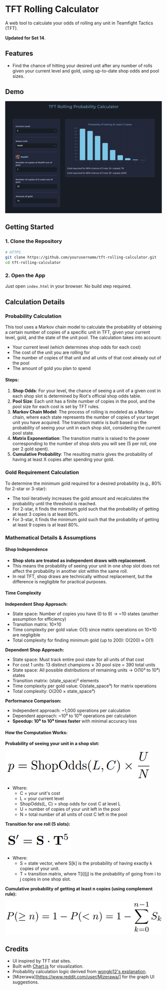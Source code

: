 # TFT Rolling Calculator

A web tool to calculate your odds of rolling any unit in Teamfight Tactics (TFT).

**Updated for Set 14**.

## Features
- Find the chance of hitting your desired unit after any number of rolls given your current level and gold, using up-to-date shop odds and pool sizes.

## Demo
![Screenshot](screenshot.png)

## Getting Started

### 1. Clone the Repository
```bash
# HTTPS
git clone https://github.com/yourusername/tft-rolling-calculator.git
cd tft-rolling-calculator
```

### 2. Open the App
Just open `index.html` in your browser. No build step required.


## Calculation Details

### Probability Calculation
This tool uses a Markov chain model to calculate the probability of obtaining a certain number of copies of a specific unit in TFT, given your current level, gold, and the state of the unit pool. The calculation takes into account:
- Your current level (which determines shop odds for each cost)
- The cost of the unit you are rolling for
- The number of copies of that unit and all units of that cost already out of the pool
- The amount of gold you plan to spend

#### Steps:
1. **Shop Odds**: For your level, the chance of seeing a unit of a given cost in each shop slot is determined by Riot's official shop odds table.
2. **Pool Size**: Each unit has a finite number of copies in the pool, and the pool size for each cost is set by TFT rules.
3. **Markov Chain Model**: The process of rolling is modeled as a Markov chain, where each state represents the number of copies of your target unit you have acquired. The transition matrix is built based on the probability of seeing your unit in each shop slot, considering the current pool state.
4. **Matrix Exponentiation**: The transition matrix is raised to the power corresponding to the number of shop slots you will see (5 per roll, one per 2 gold spent).
5. **Cumulative Probability**: The resulting matrix gives the probability of having at least X copies after spending your gold.

### Gold Requirement Calculation
To determine the minimum gold required for a desired probability (e.g., 80% for 2-star or 3-star):
- The tool iteratively increases the gold amount and recalculates the probability until the threshold is reached.
- For 2-star, it finds the minimum gold such that the probability of getting at least 3 copies is at least 80%.
- For 3-star, it finds the minimum gold such that the probability of getting at least 9 copies is at least 80%.

### Mathematical Details & Assumptions

#### Shop Independence
- **Shop slots are treated as independent draws with replacement.**
- This means the probability of seeing your unit in one shop slot does not affect the probability in another slot within the same roll.
- In real TFT, shop draws are technically without replacement, but the difference is negligible for practical purposes.

#### Time Complexity

**Independent Shop Approach:**
- State space: Number of copies you have (0 to 9) → ~10 states (another assumption for efficiency)
- Transition matrix: 10×10
- Time complexity per gold value: O(1) since matrix operations on 10×10 are negligible
- Total complexity for finding minimum gold (up to 200): O(200) ≈ O(1)

**Dependent Shop Approach:**
- State space: Must track entire pool state for all units of that cost
- For cost 1 units: 13 distinct champions × 30 pool size = 390 total units
- State space: All possible distributions of remaining units → O(10³ to 10⁴) states  
- Transition matrix: (state_space)² elements
- Time complexity per gold value: O(state_space³) for matrix operations
- Total complexity: O(200 × state_space³)

**Performance Comparison:**
- Independent approach: ~1,000 operations per calculation
- Dependent approach: ~10⁹ to 10¹² operations per calculation
- **Speedup: 10⁶ to 10⁹ times faster** with minimal accuracy loss

#### How the Computation Works:

**Probability of seeing your unit in a shop slot:**

![Equation 1: Probability p](equations/eq1.png)
- Where:
  - C = your unit's cost
  - L = your current level
  - ShopOdds(L, C) = shop odds for cost C at level L
  - U = number of copies of your unit left in the pool
  - N = total number of all units of cost C left in the pool

**Transition for one roll (5 slots):**

![Equation 2: State transition](equations/eq2.png)
- Where:
    - S = state vector, where S[k] is the probability of having exactly k copies of your unit.
    - T = transition matrix, where T[i][j] is the probability of going from i to j copies in one shop slot.

**Cumulative probability of getting at least n copies (using complement rule):**

![Equation 3: Cumulative probability](equations/eq3.png)

## Credits
- UI inspired by TFT stat sites.
- Built with [Chart.js](https://www.chartjs.org/) for visualization.
- Probability calculation logic derived from [wongkj12's explanation](https://github.com/wongkj12).
- [Mizerawa][https://www.reddit.com/user/Mizerawa/] for the graph UI suggestions.